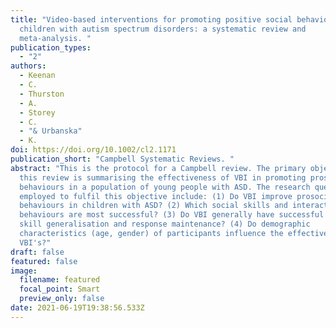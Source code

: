 ```yaml
---
title: "Video-based interventions for promoting positive social behaviour in
  children with autism spectrum disorders: a systematic review and
  meta-analysis. "
publication_types:
  - "2"
authors:
  - Keenan
  - C.
  - Thurston
  - A.
  - Storey
  - C.
  - "& Urbanska"
  - K.
doi: https://doi.org/10.1002/cl2.1171
publication_short: "Campbell Systematic Reviews. "
abstract: "This is the protocol for a Campbell review. The primary objective for
  this review is summarising the effectiveness of VBI in promoting prosocial
  behaviours in a population of young people with ASD. The research questions
  employed to fulfil this objective include: (1) Do VBI improve prosocial
  behaviours in children with ASD? (2) Which social skills and interactive
  behaviours are most successful? (3) Do VBI generally have successful rates of
  skill generalisation and response maintenance? (4) Do demographic
  characteristics (age, gender) of participants influence the effectiveness of
  VBI's?"
draft: false
featured: false
image:
  filename: featured
  focal_point: Smart
  preview_only: false
date: 2021-06-19T19:38:56.533Z
---
```

